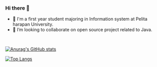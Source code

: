 ### Hi there 👋


- 🔭 I'm a first year student majoring in Information system at Pelita harapan University.
- 👯 I’m looking to collaborate on open source project related to Java.
<br>

[![Anurag's GitHub stats](https://github-readme-stats.vercel.app/api?username=ziancarlos)](https://github.com/anuraghazra/github-readme-stats)
<br>

[![Top Langs](https://github-readme-stats.vercel.app/api/top-langs/?username=ziancarlos&layout=compact)](https://github.com/anuraghazra/github-readme-stats)



